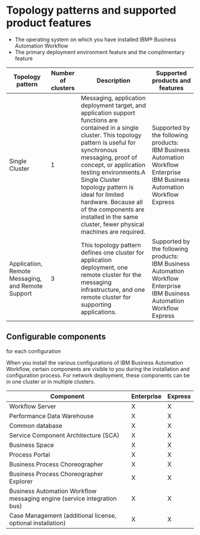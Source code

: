 # Topology patterns and supported product features

- The operating system on which you have installed IBM® Business Automation Workflow
- The primary deployment environment feature and the complimentary feature

| Topology pattern                                  |   Number of clusters | Description                                                                                                                                                                                                                                                                                                                                                                                             | Supported products and features                                                                                           |
|---------------------------------------------------|----------------------|---------------------------------------------------------------------------------------------------------------------------------------------------------------------------------------------------------------------------------------------------------------------------------------------------------------------------------------------------------------------------------------------------------|---------------------------------------------------------------------------------------------------------------------------|
| Single Cluster                                    |                    1 | Messaging, application deployment target, and application support functions are contained in a single cluster. This topology pattern is useful for synchronous messaging, proof of concept, or application testing environments.A Single Cluster topology pattern is ideal for limited hardware. Because all of the components are installed in the same cluster, fewer physical machines are required. | Supported by the following products: IBM Business Automation Workflow Enterprise IBM Business Automation Workflow Express |
| Application, Remote Messaging, and Remote Support |                    3 | This topology pattern defines one cluster for application deployment, one remote cluster for the messaging infrastructure, and one remote cluster for supporting applications.                                                                                                                                                                                                                          | Supported by the following products: IBM Business Automation Workflow Enterprise IBM Business Automation Workflow Express |

## Configurable components
for each configuration

When you install the various configurations
of IBM Business Automation
Workflow,
certain components are visible to you during the installation and
configuration process. For network deployment, these components can
be in one cluster or in multiple clusters.

| Component                                                               | Enterprise   | Express   |
|-------------------------------------------------------------------------|--------------|-----------|
| Workflow Server                                                         | X            | X         |
| Performance Data Warehouse                                              | X            | X         |
| Common database                                                         | X            | X         |
| Service Component Architecture (SCA)                                    | X            | X         |
| Business Space                                                          | X            | X         |
| Process Portal                                                          | X            | X         |
| Business Process Choreographer                                          | X            | X         |
| Business Process Choreographer Explorer                                 | X            | X         |
| Business Automation Workflow messaging engine (service integration bus) | X            | X         |
| Case Management (additional license, optional installation)             | X            | X         |